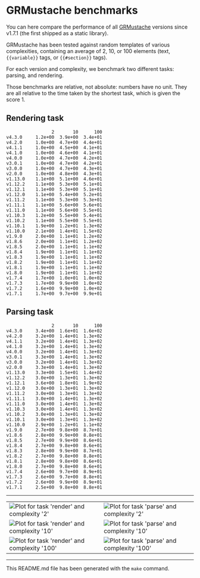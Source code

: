 # GRMustache benchmarks

You can here compare the performance of all [GRMustache](https://github.com/groue/GRMustache) versions since v1.7.1 (the first shipped as a static library).

GRMustache has been tested against random templates of various complexities, containing an average of 2, 10, or 100 elements (text, `{{variable}}` tags, or `{{#section}}` tags).

For each version and complexity, we benchmark two different tasks: parsing, and rendering.

Those benchmarks are relative, not absolute: numbers have no unit. They are all relative to the time taken by the shortest task, which is given the score 1.


## Rendering task

	                 2       10      100
	v4.3.0     1.2e+00  3.9e+00  3.4e+01
	v4.2.0     1.0e+00  4.7e+00  4.4e+01
	v4.1.1     1.0e+00  4.5e+00  4.1e+01
	v4.1.0     1.0e+00  4.6e+00  4.1e+01
	v4.0.0     1.0e+00  4.7e+00  4.2e+01
	v3.0.1     1.0e+00  4.7e+00  4.2e+01
	v3.0.0     1.0e+00  4.7e+00  4.3e+01
	v2.0.0     1.0e+00  4.8e+00  4.3e+01
	v1.13.0    1.1e+00  5.1e+00  4.6e+01
	v1.12.2    1.1e+00  5.3e+00  5.1e+01
	v1.12.1    1.1e+00  5.3e+00  5.1e+01
	v1.12.0    1.1e+00  5.4e+00  5.2e+01
	v1.11.2    1.1e+00  5.3e+00  5.3e+01
	v1.11.1    1.1e+00  5.6e+00  5.6e+01
	v1.11.0    1.1e+00  5.6e+00  5.5e+01
	v1.10.3    1.2e+00  5.5e+00  5.4e+01
	v1.10.2    1.1e+00  5.5e+00  5.5e+01
	v1.10.1    1.9e+00  1.2e+01  1.3e+02
	v1.10.0    2.1e+00  1.4e+01  1.5e+02
	v1.9.0     2.0e+00  1.1e+01  1.2e+02
	v1.8.6     2.0e+00  1.1e+01  1.2e+02
	v1.8.5     2.0e+00  1.1e+01  1.1e+02
	v1.8.4     1.9e+00  1.1e+01  1.1e+02
	v1.8.3     1.9e+00  1.1e+01  1.1e+02
	v1.8.2     1.9e+00  1.1e+01  1.1e+02
	v1.8.1     1.9e+00  1.1e+01  1.1e+02
	v1.8.0     1.9e+00  1.1e+01  1.1e+02
	v1.7.4     1.7e+00  1.0e+01  1.0e+02
	v1.7.3     1.7e+00  9.9e+00  1.0e+02
	v1.7.2     1.6e+00  9.9e+00  1.0e+02
	v1.7.1     1.7e+00  9.7e+00  9.9e+01

## Parsing task

	                 2       10      100
	v4.3.0     3.4e+00  1.6e+01  1.6e+02
	v4.2.0     3.2e+00  1.4e+01  1.3e+02
	v4.1.1     3.2e+00  1.4e+01  1.3e+02
	v4.1.0     3.2e+00  1.4e+01  1.3e+02
	v4.0.0     3.2e+00  1.4e+01  1.3e+02
	v3.0.1     3.3e+00  1.4e+01  1.3e+02
	v3.0.0     3.2e+00  1.4e+01  1.3e+02
	v2.0.0     3.3e+00  1.4e+01  1.3e+02
	v1.13.0    3.3e+00  1.5e+01  1.4e+02
	v1.12.2    3.0e+00  1.3e+01  1.3e+02
	v1.12.1    3.6e+00  1.8e+01  1.9e+02
	v1.12.0    3.0e+00  1.3e+01  1.3e+02
	v1.11.2    3.0e+00  1.3e+01  1.3e+02
	v1.11.1    3.0e+00  1.4e+01  1.3e+02
	v1.11.0    3.0e+00  1.4e+01  1.3e+02
	v1.10.3    3.0e+00  1.4e+01  1.3e+02
	v1.10.2    3.0e+00  1.3e+01  1.3e+02
	v1.10.1    3.0e+00  1.3e+01  1.3e+02
	v1.10.0    2.9e+00  1.2e+01  1.1e+02
	v1.9.0     2.7e+00  9.8e+00  8.7e+01
	v1.8.6     2.8e+00  9.9e+00  8.8e+01
	v1.8.5     2.7e+00  9.9e+00  8.6e+01
	v1.8.4     2.7e+00  9.8e+00  8.6e+01
	v1.8.3     2.8e+00  9.9e+00  8.7e+01
	v1.8.2     2.7e+00  9.8e+00  8.8e+01
	v1.8.1     2.8e+00  9.8e+00  8.6e+01
	v1.8.0     2.7e+00  9.8e+00  8.6e+01
	v1.7.4     2.6e+00  9.7e+00  8.9e+01
	v1.7.3     2.6e+00  9.7e+00  8.8e+01
	v1.7.2     2.6e+00  9.9e+00  8.9e+01
	v1.7.1     2.5e+00  9.8e+00  8.8e+01

-----

<table border="0" cellspacing="0" cellpadding="0">
<tr>
<td>
<img src="/groue/GRMustacheBenchmark/raw/master/Plots/2-render.png" alt="Plot for task 'render' and complexity '2'">
</td>
<td>
<img src="/groue/GRMustacheBenchmark/raw/master/Plots/2-parse.png" alt="Plot for task 'parse' and complexity '2'">
</td>
</tr>
<tr>
<td>
<img src="/groue/GRMustacheBenchmark/raw/master/Plots/10-render.png" alt="Plot for task 'render' and complexity '10'">
</td>
<td>
<img src="/groue/GRMustacheBenchmark/raw/master/Plots/10-parse.png" alt="Plot for task 'parse' and complexity '10'">
</td>
</tr>
<tr>
<td>
<img src="/groue/GRMustacheBenchmark/raw/master/Plots/100-render.png" alt="Plot for task 'render' and complexity '100'">
</td>
<td>
<img src="/groue/GRMustacheBenchmark/raw/master/Plots/100-parse.png" alt="Plot for task 'parse' and complexity '100'">
</td>
</tr>
</table>

-----

This README.md file has been generated with the `make` command.

